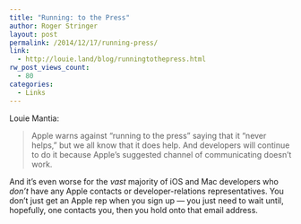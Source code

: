 ```yaml
---
title: "Running: to the Press"
author: Roger Stringer
layout: post
permalink: /2014/12/17/running-press/
link:
  - http://louie.land/blog/runningtothepress.html
rw_post_views_count:
  - 80
categories:
  - Links
---
```

Louie Mantia:

> Apple warns against “running to the press” saying that it “never helps,” but we all know that it does help. And developers will continue to do it because Apple’s suggested channel of communicating doesn’t work. 

And it’s even worse for the *vast* majority of iOS and Mac developers who *don’t* have any Apple contacts or developer-relations representatives. You don’t just get an Apple rep when you sign up — you just need to wait until, hopefully, one contacts you, then you hold onto that email address.
